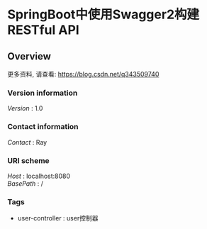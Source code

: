 # SpringBoot中使用Swagger2构建RESTful API


<a name="overview"></a>
## Overview
更多资料, 请查看: https://blog.csdn.net/q343509740


### Version information
*Version* : 1.0


### Contact information
*Contact* : Ray


### URI scheme
*Host* : localhost:8080  
*BasePath* : /


### Tags

* user-controller : user控制器



